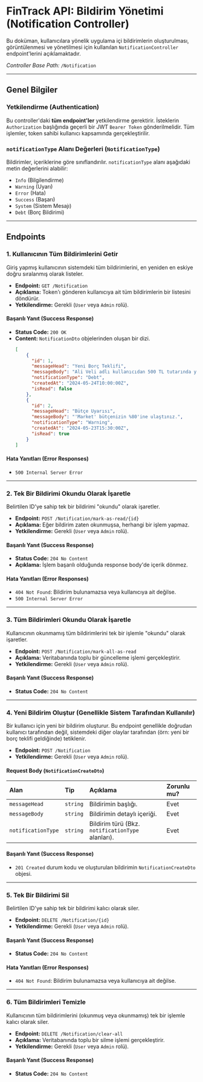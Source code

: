 # FinTrack API: Bildirim Yönetimi (Notification Controller)

Bu doküman, kullanıcılara yönelik uygulama içi bildirimlerin oluşturulması, görüntülenmesi ve yönetilmesi için kullanılan `NotificationController` endpoint'lerini açıklamaktadır.

*Controller Base Path:* `/Notification`

---

## Genel Bilgiler

### Yetkilendirme (Authentication)

Bu controller'daki **tüm endpoint'ler** yetkilendirme gerektirir. İsteklerin `Authorization` başlığında geçerli bir JWT `Bearer Token` gönderilmelidir. Tüm işlemler, token sahibi kullanıcı kapsamında gerçekleştirilir.

### `notificationType` Alanı Değerleri (`NotificationType`)

Bildirimler, içeriklerine göre sınıflandırılır. `notificationType` alanı aşağıdaki metin değerlerini alabilir:
*   `Info` (Bilgilendirme)
*   `Warning` (Uyarı)
*   `Error` (Hata)
*   `Success` (Başarı)
*   `System` (Sistem Mesajı)
*   `Debt` (Borç Bildirimi)

---

## Endpoints

### 1. Kullanıcının Tüm Bildirimlerini Getir

Giriş yapmış kullanıcının sistemdeki tüm bildirimlerini, en yeniden en eskiye doğru sıralanmış olarak listeler.

*   **Endpoint:** `GET /Notification`
*   **Açıklama:** Token'ı gönderen kullanıcıya ait tüm bildirimlerin bir listesini döndürür.
*   **Yetkilendirme:** Gerekli (`User` veya `Admin` rolü).

#### Başarılı Yanıt (Success Response)
*   **Status Code:** `200 OK`
*   **Content:** `NotificationDto` objelerinden oluşan bir dizi.
    ```json
    [
        {
          "id": 1,
          "messageHead": "Yeni Borç Teklifi",
          "messageBody": "Ali Veli adlı kullanıcıdan 500 TL tutarında yeni bir borç teklifi aldınız.",
          "notificationType": "Debt",
          "createdAt": "2024-05-24T10:00:00Z",
          "isRead": false
        },
        {
          "id": 2,
          "messageHead": "Bütçe Uyarısı",
          "messageBody": "'Market' bütçenizin %80'ine ulaştınız.",
          "notificationType": "Warning",
          "createdAt": "2024-05-23T15:30:00Z",
          "isRead": true
        }
    ]
    ```

#### Hata Yanıtları (Error Responses)
*   `500 Internal Server Error`

---

### 2. Tek Bir Bildirimi Okundu Olarak İşaretle

Belirtilen ID'ye sahip tek bir bildirimi "okundu" olarak işaretler.

*   **Endpoint:** `POST /Notification/mark-as-read/{id}`
*   **Açıklama:** Eğer bildirim zaten okunmuşsa, herhangi bir işlem yapmaz.
*   **Yetkilendirme:** Gerekli (`User` veya `Admin` rolü).

#### Başarılı Yanıt (Success Response)
*   **Status Code:** `204 No Content`
*   **Açıklama:** İşlem başarılı olduğunda response body'de içerik dönmez.

#### Hata Yanıtları (Error Responses)
*   `404 Not Found`: Bildirim bulunamazsa veya kullanıcıya ait değilse.
*   `500 Internal Server Error`

---

### 3. Tüm Bildirimleri Okundu Olarak İşaretle

Kullanıcının okunmamış tüm bildirimlerini tek bir işlemle "okundu" olarak işaretler.

*   **Endpoint:** `POST /Notification/mark-all-as-read`
*   **Açıklama:** Veritabanında toplu bir güncelleme işlemi gerçekleştirir.
*   **Yetkilendirme:** Gerekli (`User` veya `Admin` rolü).

#### Başarılı Yanıt (Success Response)
*   **Status Code:** `204 No Content`

---

### 4. Yeni Bildirim Oluştur (Genellikle Sistem Tarafından Kullanılır)

Bir kullanıcı için yeni bir bildirim oluşturur. Bu endpoint genellikle doğrudan kullanıcı tarafından değil, sistemdeki diğer olaylar tarafından (örn: yeni bir borç teklifi geldiğinde) tetiklenir.

*   **Endpoint:** `POST /Notification`
*   **Yetkilendirme:** Gerekli (`User` veya `Admin` rolü).

#### Request Body (`NotificationCreateDto`)
| Alan | Tip | Açıklama | Zorunlu mu? |
| :--- | :--- | :--- | :--- |
| `messageHead`| `string` | Bildirimin başlığı. | Evet |
| `messageBody`| `string` | Bildirimin detaylı içeriği. | Evet |
|`notificationType`|`string`| Bildirim türü (Bkz. `notificationType` alanları).| Evet |

#### Başarılı Yanıt (Success Response)
*   `201 Created` durum kodu ve oluşturulan bildirimin `NotificationCreateDto` objesi.

---

### 5. Tek Bir Bildirimi Sil

Belirtilen ID'ye sahip tek bir bildirimi kalıcı olarak siler.

*   **Endpoint:** `DELETE /Notification/{id}`
*   **Yetkilendirme:** Gerekli (`User` veya `Admin` rolü).

#### Başarılı Yanıt (Success Response)
*   **Status Code:** `204 No Content`

#### Hata Yanıtları (Error Responses)
*   `404 Not Found`: Bildirim bulunamazsa veya kullanıcıya ait değilse.

---

### 6. Tüm Bildirimleri Temizle

Kullanıcının tüm bildirimlerini (okunmuş veya okunmamış) tek bir işlemle kalıcı olarak siler.

*   **Endpoint:** `DELETE /Notification/clear-all`
*   **Açıklama:** Veritabanında toplu bir silme işlemi gerçekleştirir.
*   **Yetkilendirme:** Gerekli (`User` veya `Admin` rolü).

#### Başarılı Yanıt (Success Response)
*   **Status Code:** `204 No Content`